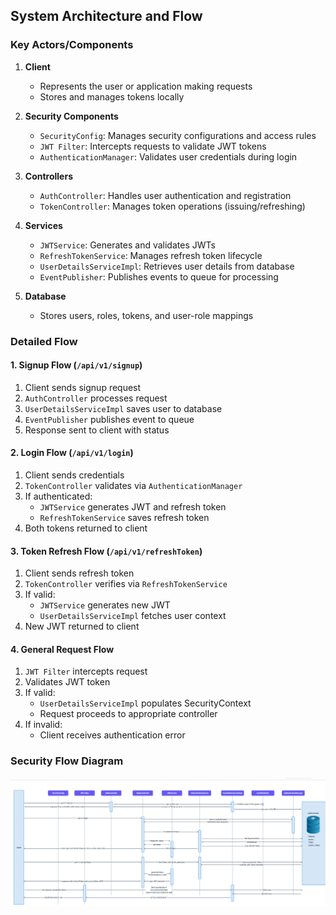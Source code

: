 ## System Architecture and Flow

### Key Actors/Components

1. **Client**
   - Represents the user or application making requests
   - Stores and manages tokens locally

2. **Security Components**
   - `SecurityConfig`: Manages security configurations and access rules
   - `JWT Filter`: Intercepts requests to validate JWT tokens
   - `AuthenticationManager`: Validates user credentials during login

3. **Controllers**
   - `AuthController`: Handles user authentication and registration
   - `TokenController`: Manages token operations (issuing/refreshing)

4. **Services**
   - `JWTService`: Generates and validates JWTs
   - `RefreshTokenService`: Manages refresh token lifecycle
   - `UserDetailsServiceImpl`: Retrieves user details from database
   - `EventPublisher`: Publishes events to queue for processing

5. **Database**
   - Stores users, roles, tokens, and user-role mappings

### Detailed Flow

#### 1. Signup Flow (`/api/v1/signup`)
1. Client sends signup request
2. `AuthController` processes request
3. `UserDetailsServiceImpl` saves user to database
4. `EventPublisher` publishes event to queue
5. Response sent to client with status

#### 2. Login Flow (`/api/v1/login`)
1. Client sends credentials
2. `TokenController` validates via `AuthenticationManager`
3. If authenticated:
    - `JWTService` generates JWT and refresh token
    - `RefreshTokenService` saves refresh token
4. Both tokens returned to client

#### 3. Token Refresh Flow (`/api/v1/refreshToken`)
1. Client sends refresh token
2. `TokenController` verifies via `RefreshTokenService`
3. If valid:
    - `JWTService` generates new JWT
    - `UserDetailsServiceImpl` fetches user context
4. New JWT returned to client

#### 4. General Request Flow
1. `JWT Filter` intercepts request
2. Validates JWT token
3. If valid:
    - `UserDetailsServiceImpl` populates SecurityContext
    - Request proceeds to appropriate controller
4. If invalid:
    - Client receives authentication error

### Security Flow Diagram
![Authservice Design](/images/authservicedesign.png)